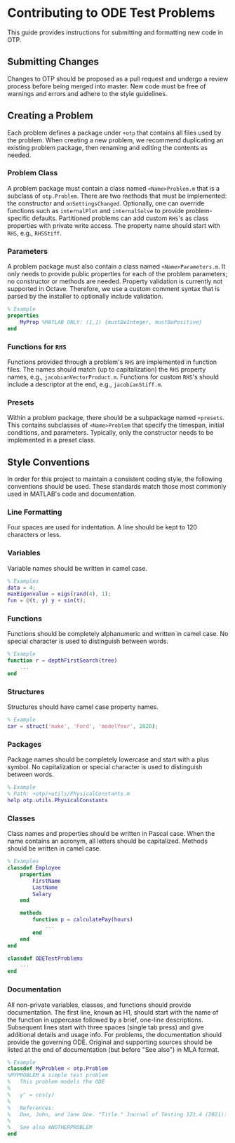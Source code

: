 # Contributing to ODE Test Problems

This guide provides instructions for submitting and formatting new code in OTP.

## Submitting Changes

Changes to OTP should be proposed as a pull request and undergo a review process before being merged into master. New
code must be free of warnings and errors and adhere to the style guidelines.

## Creating a Problem

Each problem defines a package under `+otp` that contains all files used by the problem. When creating a new problem, we
recommend duplicating an existing problem package, then renaming and editing the contents as needed.

### Problem Class

A problem package must contain a class named `<Name>Problem.m` that is a subclass of `otp.Problem`. There are two
methods that must be implemented: the constructor and `onSettingsChanged`. Optionally, one can override functions such
as `internalPlot` and `internalSolve` to provide problem-specific defaults. Partitioned problems can add custom `RHS`'s
as class properties with private write access. The property name should start with `RHS`, e.g., `RHSStiff`.

### Parameters

A problem package must also contain a class named `<Name>Parameters.m`. It only needs to provide public properties for
each of the problem parameters; no constructor or methods are needed. Property validation is currently not supported in
Octave. Therefore, we use a custom comment syntax that is parsed by the installer to optionally include validation.

```matlab
% Example
properties
    MyProp %MATLAB ONLY: (1,1) {mustBeInteger, mustBePositive}
end
```

### Functions for `RHS`

Functions provided through a problem's `RHS` are implemented in function files. The names should match (up to
capitalization) the `RHS` property names, e.g., `jacobianVectorProduct.m`. Functions for custom `RHS`'s should include a
descriptor at the end, e.g., `jacobianStiff.m`.

### Presets

Within a problem package, there should be a subpackage named `+presets`. This contains subclasses of `<Name>Problem`
that specify the timespan, initial conditions, and parameters. Typically, only the constructor needs to be implemented
in a preset class.

## Style Conventions

In order for this project to maintain a consistent coding style, the following conventions should be used. These
standards match those most commonly used in MATLAB's code and documentation.

### Line Formatting

Four spaces are used for indentation. A line should be kept to 120 characters or less.

### Variables

Variable names should be written in camel case.

```matlab
% Examples
data = 4;
maxEigenvalue = eigs(rand(4), 1);
fun = @(t, y) y + sin(t);
```

### Functions

Functions should be completely alphanumeric and written in camel case. No special character is used to distinguish
between words.

```matlab
% Example
function r = depthFirstSearch(tree)
    ...
end
```

### Structures

Structures should have camel case property names.

```matlab
% Example
car = struct('make', 'Ford', 'modelYear', 2020);
```

### Packages

Package names should be completely lowercase and start with a plus symbol. No capitalization or special character is
used to distinguish between words.

```matlab
% Example
% Path: +otp/+utils/PhysicalConstants.m
help otp.utils.PhysicalConstants
```

### Classes

Class names and properties should be written in Pascal case. When the name contains an acronym, all letters should be
capitalized. Methods should be written in camel case.

```matlab
% Examples
classdef Employee
    properties
        FirstName
        LastName
        Salary
    end

    methods
        function p = calculatePay(hours)
            ...
        end
    end
end

classdef ODETestProblems
    ...
end
```

### Documentation

All non-private variables, classes, and functions should provide documentation. The first line, known as H1, should
start with the name of the function in uppercase followed by a brief, one-line descriptions. Subsequent lines start with
three spaces (single tab press) and give additional details and usage info. For problems, the documentation should
provide the governing ODE. Original and supporting sources should be listed at the end of documentation (but before "See
also") in MLA format.

```matlab
% Example
classdef MyProblem < otp.Problem
%MYPROBLEM A simple test problem
%   This problem models the ODE
%
%   y' = cos(y)
%
%   References:
%   Doe, John, and Jane Doe. "Title." Journal of Testing 123.4 (2021): 10-20.
%
%   See also ANOTHERPROBLEM
end
```
